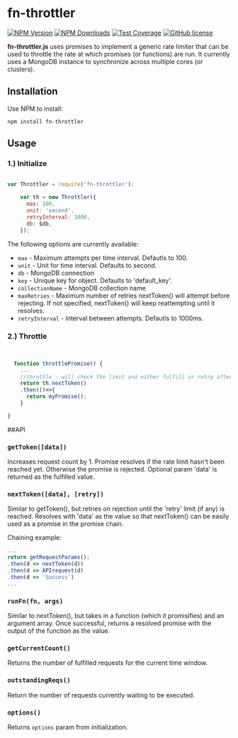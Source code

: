 # fn-throttler
[![NPM Version][npm-image]][npm-url]
[![NPM Downloads][downloads-image]][downloads-url]
[![Test Coverage][circle-image]][circle-url]
[![GitHub license](https://img.shields.io/badge/license-MIT-blue.svg)](https://raw.githubusercontent.com/artikas/fn-throttler/master/LICENSE)

**fn-throttler.js** uses promises to implement a generic rate limiter that can be used to throttle the rate at which promises (or functions) are run. It currently uses a MongoDB instance to synchronize across multiple cores (or clusters).

## Installation

Use NPM to install:

    npm install fn-throttler

## Usage

### 1.) Initialize
```javascript

var Throttler = require('fn-throttler');

    var th = new Throttler({
      max: 100,
      unit: 'second',
      retryInterval: 1000,
      db: $db,
    });
```

The following options are currently available:

* `max` - Maximum attempts per time interval. Defautls to 100.
* `unit` - Unit for time interval. Defaults to second.
* `db` - MongoDB connection
* `key` - Unique key for object. Defaults to 'default_key'.
* `collectionName` - MongoDB collection name
* `maxRetries` - Maximum number of retries nextToken() will attempt before rejecting. If not specified, nextToken() will keep reattempting until it resolves.
* `retryInterval` - Interval between attempts. Defautls to 1000ms.

### 2.) Throttle
```javascript


  function throttlePromise() {
    ...
    //throttle - will check the limit and either fulfill or retry after a delay
    return th.nextToken()
    .then(()=>{
      return myPromise();
    }

}
```

##API

### `getToken([data])`

Increases request count by 1. Promise resolves if the rate limit hasn't been reached yet. Otherwise the promise is rejected. Optional param 'data' is returned as the fulfilled value.

### `nextToken([data], [retry])`

Similar to getToken(), but retries on rejection until the 'retry' limit (if any) is reached. Resolves with 'data' as the value so that nextToken() can be easily used as a promise in the promise chain.

Chaining example:
```javascript
...
return getRequestParams();
.then(d => nextToken(d))
.then(d => APIrequest(d)
.then(d => 'Success')
... 
```

### `runFn(fn, args)`
Similar to nextToken(), but takes in a function (which it promisifies) and an argument array. Once successful, returns a resolved promise with the output of the function as the value. 

### `getCurrentCount()`
Returns the number of fulfilled requests for the current time window.

### `outstandingReqs()`
Return the number of requests currently waiting to be executed.

### `options()`
Returns `options` param from initialization.


[npm-image]: https://img.shields.io/npm/v/fn-throttler.svg
[npm-url]: https://npmjs.org/package/fn-throttler
[circle-image]: https://circleci.com/gh/artikas/fn-throttler.png?style=shield
[circle-url]: https://circleci.com/gh/artikas/fn-throttler/tree/master
[downloads-image]: https://img.shields.io/npm/dm/fn-throttler.svg
[downloads-url]: https://npmjs.org/package/fn-throttler
